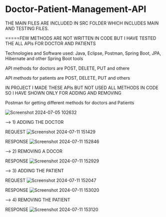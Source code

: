 # Doctor-Patient-Management-API
THE MAIN FILES ARE INCLUDED IN SRC FOLDER WHICH INCLUDES MAIN AND TESTING FILES.

=====FEW METHODS ARE NOT WRITTEN IN CODE BUT I HAVE TESTED THE ALL APIs FOR DOCTOR AND PATIENTS


Technologies and Software used: Java, Eclipse, Postman, Spring Boot, JPA, Hibernate and other Spring Boot tools


API methods for doctors are
POST,
DELETE,
PUT and othere

API methods for patients are
POST,
DELETE,
PUT and others

IN PROJECT I MADE THESE APIs BUT NOT USED ALL METHODS IN CODE SO I HAVE SHOWN ONLY FOR ADDING AND REMOVING




Postman for getting different methods for doctors and Patients

![Screenshot 2024-07-05 102632](https://github.com/Akash-Kumar45/Doctor-Patient-Management-API/assets/143485812/247ddf74-25c2-4eda-b28f-4ea6e819414d)


--> 1) ADDING THE DOCTOR

REQUEST 
![Screenshot 2024-07-11 151429](https://github.com/Akash-Kumar45/Doctor-Patient-Management-API/assets/143485812/dcb28160-7115-435e-a493-7722541ac8dd)

RESPONSE 
![Screenshot 2024-07-11 152846](https://github.com/Akash-Kumar45/Doctor-Patient-Management-API/assets/143485812/261cf120-a34b-40c0-8e4b-f165e6140812)

--> 2) REMOVING A DOCOR

RESPONSE
![Screenshot 2024-07-11 152929](https://github.com/Akash-Kumar45/Doctor-Patient-Management-API/assets/143485812/8b807e36-c37b-498b-90c5-729e949cb3a8)

--> 3) ADDING THE PATIENT

REQUEST
![Screenshot 2024-07-11 152047](https://github.com/Akash-Kumar45/Doctor-Patient-Management-API/assets/143485812/265f145b-f955-4e06-9dc4-b6a2e2a8d66b)

RESPONSE
![Screenshot 2024-07-11 153020](https://github.com/Akash-Kumar45/Doctor-Patient-Management-API/assets/143485812/c066abc2-b9a4-47b3-a3d6-193dbae2d2d5)


--> 4) REMOVING THE PATIENT

RESPONSE
![Screenshot 2024-07-11 153120](https://github.com/Akash-Kumar45/Doctor-Patient-Management-API/assets/143485812/82375738-85fc-4c60-b15f-8188fe0d8463)













